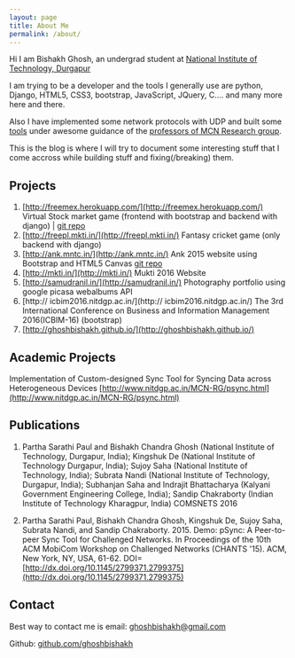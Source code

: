 ```yaml
---
layout: page
title: About Me
permalink: /about/
---
```


Hi I am Bishakh Ghosh, an undergrad student at [National Institute of Technology, Durgapur](http://nitdgp.ac.in)

I am trying to be a developer and the tools I generally use are python, Django, HTML5, CSS3, bootstrap, JavaScript, JQuery, C.... and many more here and there.

Also I have implemented some network protocols with UDP and built some [tools](http://www.nitdgp.ac.in/MCN-RG/psync.html) under awesome guidance of the [professors of MCN Research group](http://www.nitdgp.ac.in/MCN-RG/mcn-rg.html).

This is the blog is where I will try to document some interesting stuff that I come accross while building stuff and fixing(/breaking) them.

Projects
--------

1.  [http://freemex.herokuapp.com/](http://freemex.herokuapp.com/)
	Virtual Stock market game (frontend with
	bootstrap and backend with django)
	| [git repo](https://github.com/ghoshbishakh/freemex_main)
2.  [http://freepl.mkti.in/](http://freepl.mkti.in/)
    Fantasy cricket game (only backend with django)
3.  [http://ank.mntc.in/](http://ank.mntc.in/)
	Ank 2015 website using Bootstrap and HTML5 Canvas [git repo](https://github.com/ghoshbishakh/ank2015)
4.  [http://mkti.in/](http://mkti.in/)
    Mukti 2016 Website
5.  [http://samudranil.in/](http://samudranil.in/)
    Photography portfolio using google picasa
	webalbums API
6.  [http:// icbim2016.nitdgp.ac.in/](http:// icbim2016.nitdgp.ac.in/)
	The 3rd International Conference on Business and
	Information Management 2016(ICBIM-16)
	(bootstrap)
7.  [http://ghoshbishakh.github.io/](http://ghoshbishakh.github.io/)

Academic Projects
-----------------
Implementation of Custom-designed Sync Tool for
Syncing Data across Heterogeneous Devices
[http://www.nitdgp.ac.in/MCN-RG/psync.html](http://www.nitdgp.ac.in/MCN-RG/psync.html)

Publications
------------

1.  Partha Sarathi Paul and Bishakh Chandra Ghosh (National
	Institute of Technology, Durgapur, India); Kingshuk De
	(National Institute of Technology Durgapur, India); Sujoy Saha
	(National Institute of Technology, India); Subrata Nandi
	(National Institute of Technology, Durgapur, India);
	Subhanjan Saha and Indrajit Bhattacharya (Kalyani
	Government Engineering College, India); Sandip Chakraborty
	(Indian Institute of Technology Kharagpur, India)
	COMSNETS 2016

2.  Partha Sarathi Paul, Bishakh Chandra Ghosh, Kingshuk De,
	Sujoy Saha, Subrata Nandi, and Sandip Chakraborty. 2015.
	Demo: pSync: A Peer-to-peer Sync Tool for Challenged
	Networks. In Proceedings of the 10th ACM MobiCom Workshop
	on Challenged Networks (CHANTS '15). ACM, New York, NY,
	USA, 61-62.
	DOI=[http://dx.doi.org/10.1145/2799371.2799375](http://dx.doi.org/10.1145/2799371.2799375)

Contact
-------
Best way to contact me is email: [ghoshbishakh@gmail.com](mailto:ghoshbishakh@gmail)

Github: [github.com/ghoshbishakh](http://github.com/ghoshbishakh)